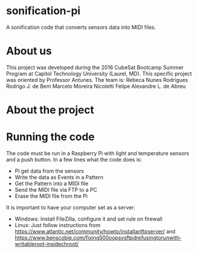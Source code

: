 # sonification-pi
A sonification code that converts sensors data into MIDI files. 

# About us
This project was developed during the 2016 CubeSat Bootcamp Summer Program  at Capitol Technology University (Laurel, MD). This specific project was oriented by Professor Antunes.
The team is:
Rebeca Nunes Rodrigues
Rodrigo J. de Bem
Marcelo Moreira Nicoletti
Felipe Alexandre L. de Abreu

# About the project

# Running the code
The code must be run in a Raspberry Pi with light and temperature sensors and a push button.
In a few lines what the code does is:
- Pi get data from the sensors
- Write the data as Events in a Pattern
- Get the Pattern into a MIDI file
- Send the MIDI file via FTP to a PC
- Erase the MIDI file from the Pi

It is important to have your computer set as a server:
- Windows: Install FileZilla, configure it and set rule on firewall
- Linux: Just follow instructions from https://www.atlantic.net/community/howto/install­an­ftp­server/
and
https://www.benscobie.com/fixing­500­oops­vsftpd­refusing­to­run­with­writable­root-inside­chroot/
